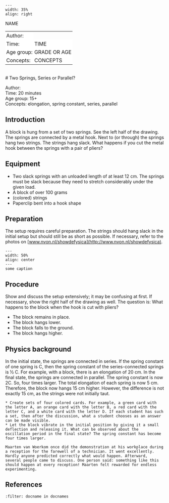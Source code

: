 

<div style="clear: both;">

```{figure} ../../figures/ready.png
---
width: 35%
align: right
```

</div>

<table style="width: 100%; border-collapse: collapse; border: none;">
    <tr style="background-color: white;"> 
        <td style="text-align: left; padding: 3px; border: none;">Author:</td
        <td style="text-align: left; padding: 3px; border: none;">NAME</td>
    </tr>
    <tr style="background-color: white;">
        <td style="text-align: left; padding: 3px; border: none;">Time:</td>
        <td style="text-align: left; padding: 3px; border: none;">TIME</td>
    </tr>
    <tr style="background-color: white;">
        <td style="text-align: left; padding: 3px; border: none;">Age group:</td>
        <td style="text-align: left; padding: 3px; border: none;">GRADE OR AGE</td>
    </tr>
    <tr style="background-color: white;">
        <td style="text-align: left; padding: 3px; border: none;">Concepts:</td>
        <td style="text-align: left; padding: 3px; border: none;">CONCEPTS</td>
    </tr>
</table><br>
# Two Springs, Series or Parallel?

Author:     \
Time:	  	20 minutes\
Age group:	15+\
Concepts:	elongation, spring constant, series, parallel

## Introduction
A block is hung from a set of two springs. See the left half of the drawing.
The springs are connected by a metal hook. Next to (or through) the springs hang two strings. The strings hang slack.
What happens if you cut the metal hook between the springs with a pair of pliers?

## Equipment
* Two slack springs with an unloaded length of at least 12 cm. The springs must be slack because they need to stretch considerably under the given load. 
* A block of over 100 grams
* (colored) strings
* Paperclip bent into a hook shape

## Preparation
The setup requires careful preparation. The strings should hang slack in the initial setup but should still be as short as possible. If necessary, refer to the photos on [www.nvon.nl/showdefysica](http://www.nvon.nl/showdefysica).

```{figure} demo32_figure1.jpg
---
width: 50%
align: center
---
some caption
```

## Procedure
Show and discuss the setup extensively; it may be confusing at first. If necessary, show the right half of the drawing as well.
The question is: What happens to the block when the hook is cut with pliers?

*	The block remains in place.
*	The block hangs lower.
*	The block falls to the ground.
*	The block hangs higher.


## Physics background
In the initial state, the springs are connected in series. If the spring constant of one spring is C, then the spring constant of the series-connected springs is ½ C. For example, with a block, there is an elongation of 20 cm.
In the final state, the springs are connected in parallel. The spring constant is now 2C. So, four times larger. The total elongation of each spring is now 5 cm. Therefore, the block now hangs 15 cm higher.
However, the difference is not exactly 15 cm, as the strings were not initially taut.

```{tip}
* Create sets of four colored cards. For example, a green card with the letter A, an orange card with the letter B, a red card with the letter C, and a white card with the letter D. If each student has such a set, then after the discussion, what a student chooses as an answer can be made visible.
* Let the block vibrate in the initial position by giving it a small deflection and releasing it. What can be observed about the oscillation period in the final state? The spring constant has become four times larger.
```

```{tip}
Maarten van Woerkom once did the demonstration at his workplace during a reception for the farewell of a technician. It went excellently. Hardly anyone predicted correctly what would happen. Afterward, several people came to discuss. One person said: something like this should happen at every reception! Maarten felt rewarded for endless experimenting.
```
## References
```{bibliography}
:filter: docname in docnames
```